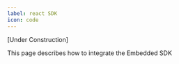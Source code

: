 ```yaml
---
label: react SDK
icon: code
---
```


[Under Construction]

This page describes how to integrate the Embedded SDK